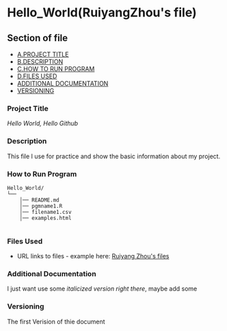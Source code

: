 # Hello_World(RuiyangZhou's file)
## Section of file
- [A.PROJECT TITLE](#Project-Title)
- [B.DESCRIPTION](#Description)
- [C.HOW TO RUN PROGRAM](#How-to-run-program)
- [D.FILES USED](#files-used)
- [ADDITIONAL DOCUMENTATION](#additional-documentation)
- [VERSIONING](#versioning)

### Project Title
*Hello World, Hello Github* 

### Description
This file I use for practice and show the basic information about my project.

### How to Run Program 

```text
Hello_World/
└── 
    │── README.md
    │── pgmname1.R
    │── filename1.csv
    │── examples.html
   
```

### Files Used 

- URL links to files - example here:
[Ruiyang Zhou's files](www.linkedin.com/in/rzhou168899221)


### Additional Documentation

I just want use some *italicized version right there*, maybe add some


### Versioning

The first Verision of thie document
